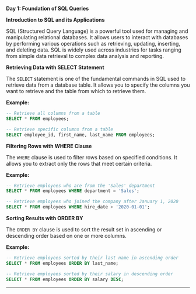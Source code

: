 **Day 1: Foundation of SQL Queries**

**Introduction to SQL and its Applications**

SQL (Structured Query Language) is a powerful tool used for managing and manipulating relational databases. It allows users to interact with databases by performing various operations such as retrieving, updating, inserting, and deleting data. SQL is widely used across industries for tasks ranging from simple data retrieval to complex data analysis and reporting.

**Retrieving Data with SELECT Statement**

The `SELECT` statement is one of the fundamental commands in SQL used to retrieve data from a database table. It allows you to specify the columns you want to retrieve and the table from which to retrieve them.

**Example:**

```sql
-- Retrieve all columns from a table
SELECT * FROM employees;

-- Retrieve specific columns from a table
SELECT employee_id, first_name, last_name FROM employees;
```

**Filtering Rows with WHERE Clause**

The `WHERE` clause is used to filter rows based on specified conditions. It allows you to extract only the rows that meet certain criteria.

**Example:**

```sql
-- Retrieve employees who are from the 'Sales' department
SELECT * FROM employees WHERE department = 'Sales';

-- Retrieve employees who joined the company after January 1, 2020
SELECT * FROM employees WHERE hire_date > '2020-01-01';
```

**Sorting Results with ORDER BY**

The `ORDER BY` clause is used to sort the result set in ascending or descending order based on one or more columns.

**Example:**

```sql
-- Retrieve employees sorted by their last name in ascending order
SELECT * FROM employees ORDER BY last_name;

-- Retrieve employees sorted by their salary in descending order
SELECT * FROM employees ORDER BY salary DESC;
```


---
